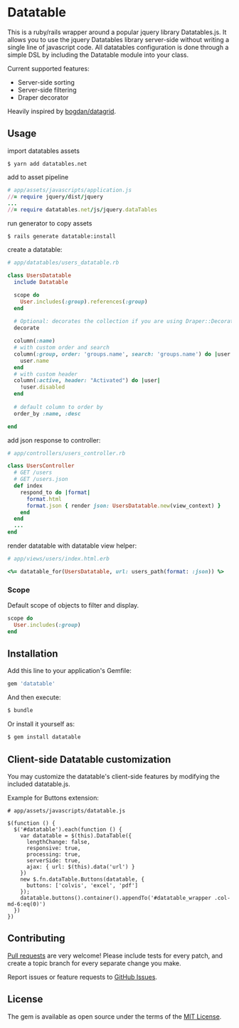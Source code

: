 # Datatable
This is a ruby/rails wrapper around a popular jquery library Datatables.js. It allows you to use the jquery Datatables library server-side without writing a single line of javascript code. All datatables configuration is done through a simple DSL by including the Datatable module into your class.

Current supported features:
* Server-side sorting
* Server-side filtering
* Draper decorator

Heavily inspired by [bogdan/datagrid](https://github.com/bogdan/datagrid/tree/master/lib/datagrid).

## Usage

import datatables assets
```console
$ yarn add datatables.net
```

add to asset pipeline
``` ruby
# app/assets/javascripts/application.js
//= require jquery/dist/jquery
...
//= require datatables.net/js/jquery.dataTables
```

run generator to copy assets
```console
$ rails generate datatable:install
```

create a datatable:
``` ruby
# app/datatables/users_datatable.rb

class UsersDatatable
  include Datatable

  scope do
    User.includes(:group).references(:group)
  end
  
  # Optional: decorates the collection if you are using Draper::Decorator
  decorate

  column(:name)
  # with custom order and search
  column(:group, order: 'groups.name', search: 'groups.name') do |user|
    user.name
  end
  # with custom header
  column(:active, header: "Activated") do |user|
    !user.disabled
  end
  
  # default column to order by
  order_by :name, :desc

end
```

add json response to controller:
``` ruby
# app/controllers/users_controller.rb

class UsersController
  # GET /users
  # GET /users.json
  def index
    respond_to do |format|
      format.html
      format.json { render json: UsersDatatable.new(view_context) }
    end
  end
  ...
end
```

render datatable with datatable view helper:
``` ruby
# app/views/users/index.html.erb

<%= datatable_for(UsersDatatable, url: users_path(format: :json)) %>
```

### Scope

Default scope of objects to filter and display.

``` ruby
scope do
  User.includes(:group)
end
```

## Installation
Add this line to your application's Gemfile:

```ruby
gem 'datatable'
```

And then execute:
```bash
$ bundle
```

Or install it yourself as:
```bash
$ gem install datatable
```

## Client-side Datatable customization
You may customize the datatable's client-side features by modifying the included datatable.js.

Example for Buttons extension:

```
# app/assets/javascripts/datatable.js

$(function () {
  $('#datatable').each(function () {
    var datatable = $(this).DataTable({
      lengthChange: false,
      responsive: true,
      processing: true,
      serverSide: true,
      ajax: { url: $(this).data('url') }
    })
    new $.fn.dataTable.Buttons(datatable, {
      buttons: ['colvis', 'excel', 'pdf']
    });
    datatable.buttons().container().appendTo('#datatable_wrapper .col-md-6:eq(0)')
  })
})
```


## Contributing
[Pull requests](https://github.com/brolycjw/datatable/pulls) are very welcome! Please include tests for every patch, and create a topic branch for every separate change you make.

Report issues or feature requests to [GitHub Issues](https://github.com/brolycjw/datatable/issues).

## License
The gem is available as open source under the terms of the [MIT License](https://opensource.org/licenses/MIT).
